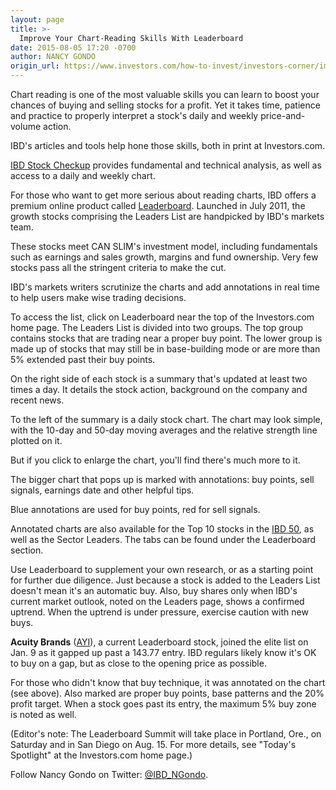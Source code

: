 ```yaml
---
layout: page
title: >-
  Improve Your Chart-Reading Skills With Leaderboard
date: 2015-08-05 17:20 -0700
author: NANCY GONDO
origin_url: https://www.investors.com/how-to-invest/investors-corner/improve-chart-reading-skills-with-leaderboard
---
```





Chart reading is one of the most valuable skills you can learn to boost your chances of buying and selling stocks for a profit. Yet it takes time, patience and practice to properly interpret a stock's daily and weekly price-and-volume action.



IBD's articles and tools help hone those skills, both in print at Investors.com.


[IBD Stock Checkup](http://research.investors.com/stock-checkup) provides fundamental and technical analysis, as well as access to a daily and weekly chart.


For those who want to get more serious about reading charts, IBD offers a premium online product called [Leaderboard](http://leaderboard.investors.com/leaderboard/leaders/default.aspx). Launched in July 2011, the growth stocks comprising the Leaders List are handpicked by IBD's markets team.


These stocks meet CAN SLIM's investment model, including fundamentals such as earnings and sales growth, margins and fund ownership. Very few stocks pass all the stringent criteria to make the cut.


IBD's markets writers scrutinize the charts and add annotations in real time to help users make wise trading decisions.


To access the list, click on Leaderboard near the top of the Investors.com home page. The Leaders List is divided into two groups. The top group contains stocks that are trading near a proper buy point. The lower group is made up of stocks that may still be in base-building mode or are more than 5% extended past their buy points.


On the right side of each stock is a summary that's updated at least two times a day. It details the stock action, background on the company and recent news.


To the left of the summary is a daily stock chart. The chart may look simple, with the 10-day and 50-day moving averages and the relative strength line plotted on it.


But if you click to enlarge the chart, you'll find there's much more to it.


The bigger chart that pops up is marked with annotations: buy points, sell signals, earnings date and other helpful tips.


Blue annotations are used for buy points, red for sell signals.


Annotated charts are also available for the Top 10 stocks in the [IBD 50](http://leaderboard.investors.com/ibd50/top10/default.aspx), as well as the Sector Leaders. The tabs can be found under the Leaderboard section.


Use Leaderboard to supplement your own research, or as a starting point for further due diligence. Just because a stock is added to the Leaders List doesn't mean it's an automatic buy. Also, buy shares only when IBD's current market outlook, noted on the Leaders page, shows a confirmed uptrend. When the uptrend is under pressure, exercise caution with new buys.


**Acuity Brands** ([AYI](https://research.investors.com/quote.aspx?symbol=AYI)), a current Leaderboard stock, joined the elite list on Jan. 9 as it gapped up past a 143.77 entry. IBD regulars likely know it's OK to buy on a gap, but as close to the opening price as possible.


For those who didn't know that buy technique, it was annotated on the chart (see above). Also marked are proper buy points, base patterns and the 20% profit target. When a stock goes past its entry, the maximum 5% buy zone is noted as well.


(Editor's note: The Leaderboard Summit will take place in Portland, Ore., on Saturday and in San Diego on Aug. 15. For more details, see "Today's Spotlight" at the Investors.com home page.)


Follow Nancy Gondo on Twitter: [@IBD\_NGondo](https://twitter.com/IBD_NGondo).




